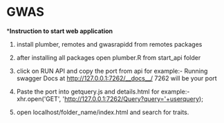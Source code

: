 # GWAS

*****Instruction to start web application**** 

1) install plumber, remotes and gwasrapidd from remotes packages 
2) after installing all packages open plumber.R from start_api folder
3) click on RUN API and copy the port from api
  for example:- 
  Running swagger Docs at http://127.0.0.1:7262/__docs__/
  7262 will be your port

4) Paste the port into getquery.js and details.html
  for example:- 
  xhr.open('GET', 'http://127.0.0.1:7262/Query?query='+userquery);
  
5) open localhost/folder_name/index.html and search for traits.
  
